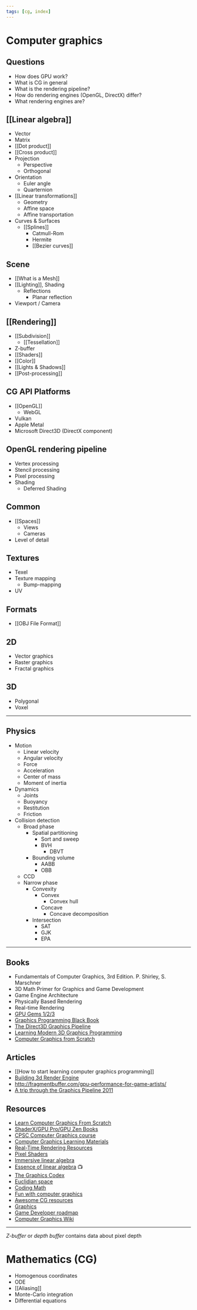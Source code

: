```yaml
---
tags: [cg, index]
---
```


# Computer graphics

## Questions

- How does GPU work?
- What is CG in general
- What is the rendering pipeline?
- How do rendering engines (OpenGL, DirectX) differ?
- What rendering engines are?

## [[Linear algebra]]

- Vector
- Matrix
- [[Dot product]]
- [[Cross product]]
- Projection
  - Perspective
  - Orthogonal
- Orientation
  - Euler angle
  - Quarternion
- [[Linear transformations]]
  - Geometry
  - Affine space
  - Affine transportation
- Curves & Surfaces
  - [[Splines]]
    - Catmull-Rom
    - Hermite
    - [[Bezier curves]]

## Scene

- [[What is a Mesh]]
- [[Lighting]], Shading
  - Reflections
    - Planar reflection
- Viewport / Camera

## [[Rendering]]

- [[Subdivision]]
  - [[Tessellation]]
- Z-buffer
- [[Shaders]]
- [[Color]]
- [[Lights & Shadows]]
- [[Post-processing]]

## CG API Platforms

- [[OpenGL]]
  - WebGL
- Vulkan
- Apple Metal
- Microsoft Direct3D (DirectX component)

## OpenGL rendering pipeline

- Vertex processing
- Stencil processing
- Pixel processing
- Shading
  - Deferred Shading

## Common

- [[Spaces]]
  - Views
  - Cameras
- Level of detail

## Textures

- Texel
- Texture mapping
  - Bump-mapping
- UV

## Formats

- [[OBJ File Format]]

## 2D

- Vector graphics
- Raster graphics
- Fractal graphics

## 3D

- Polygonal
- Voxel

---

## Physics

- Motion
  - Linear velocity
  - Angular velocity
  - Force
  - Acceleration
  - Center of mass
  - Moment of inertia
- Dynamics
  - Joints
  - Buoyancy
  - Restitution
  - Friction
- Collision detection
  - Broad phase
    - Spatial partitioning
      - Sort and sweep
      - BVH
        - DBVT
    - Bounding volume
      - AABB
      - OBB
  - CCD
  - Narrow phase
    - Convexity
      - Convex
        - Convex hull
      - Concave
        - Concave decomposition
    - Intersection
      - SAT
      - GJK
      - EPA

---

## Books

- Fundamentals of Computer Graphics, 3rd Edition. P. Shirley, S. Marschner
- 3D Math Primer for Graphics and Game Development
- Game Engine Architecture
- Physically Based Rendering
- Real-time Rendering
- [GPU Gems 1/2/3](https://developer.nvidia.com/gpugems/gpugems/contributors)
- [Graphics Programming Black Book](https://www.jagregory.com/abrash-black-book/)
- [The Direct3D Graphics Pipeline](http://user.xmission.com/~legalize/book/index.html)
- [Learning Modern 3D Graphics Programming](https://paroj.github.io/gltut/)
- [Computer Graphics from Scratch](https://gabrielgambetta.com/computer-graphics-from-scratch/)

## Articles

- [[How to start learning computer graphics programming]]
- [Building 3d Render Engine](http://blog.rogach.org/2015/08/how-to-create-your-own-simple-3d-render.html)
- http://fragmentbuffer.com/gpu-performance-for-game-artists/
- [A trip through the Graphics Pipeline 2011](https://fgiesen.wordpress.com/2011/07/09/a-trip-through-the-graphics-pipeline-2011-index/)

## Resources

- [Learn Computer Graphics From Scratch](https://www.scratchapixel.com/index.php?redirect)
- [ShaderX/GPU Pro/GPU Zen Books](https://www.realtimerendering.com/resources/shaderx/)
- [CPSC Computer Graphics course](https://people.cs.clemson.edu/~dhouse/courses/405/)
- [Computer Graphics Learning Materials](https://cglearn.codelight.eu/pub/computer-graphics)
- [Real-Time Rendering Resources](http://www.realtimerendering.com/index.html#gpu)
- [Pixel Shaders](http://pixelshaders.com)
- [Immersive linear algebra](http://immersivemath.com/ila/index.html)
- [Essence of linear algebra](https://www.youtube.com/playlist?list=PLZHQObOWTQDPD3MizzM2xVFitgF8hE_ab) 📺
- [The Graphics Codex](http://graphicscodex.com/)
- [Euclidian space](http://www.euclideanspace.com/threed/index.htm)
- [Coding Math](https://www.youtube.com/watch?v=zm9bqSSiIdo&list=PL7wAPgl1JVvUEb0dIygHzO4698tmcwLk9&index=1)
- [Fun with computer graphics](https://github.com/zheng95z/fun-with-computer-graphics)
- [Awesome CG resources](https://csjourney.com/awesome-computer-graphics-resources/)
- [Graphics](https://bartwronski.com/articles-blog-posts-index/#graphics)
- [Game Developer roadmap](https://github.com/miloyip/game-programmer)
- [Computer Graphics Wiki](https://graphics.fandom.com/wiki/Computer_graphics)

---

<!--

### Approximation

- Gaussian distribution
- Quadratic curves
- Quadric surfaces
- Polynomials

### Containment

Containment of point sets by rectangles, boxes, capsules, cylinders, ellipses, ellipsoids, lozenges, spheres

### Curves

### Distance

Between pairs of objects of type point, segment, ray, line, trangle, ellipse ,ellipsoid, quardratic curve, quadric surface

### Geometry

### Graphics

- Scene graph management
	- Tree structures
	- Internal nodes
	- Leaf nodes
	- Point and particle primitives
	- Line primitives
	- Triangle primitives
	- Surface primitives
	- Bounding spheres
- Render state
	- Alpha blending
	- Dithering
	- Fog
	- Lighting
	- Materials
	- Shading
	- Texturing
	- Multitexturing
	- Wireframe
	- Z-buffering
- High-level effects
	- Bump maps
	- Gloss maps
	- Planar shadows
	- Projected textures
- Vertex and pixel shader infrastracture
- Camera and view frustrum
- Animation (key frame, inverse kinematics, skin and bones, morphing, points and particles)
- Level of detail (LOD)
	- Discrete, continuous, billboards
- Sorting (BSP trees, portals)
- Terrain (continuous level of detail)

### Image analysis

- 2D and 3D image analysis and processing
- Level curve extraction from 2D images
- Level surface extraction from 3D images

### Interpolation

- Akima
- Bilinear
- Bicubic
- B-spline
- Piece-wise quadratic
- Spherical
- Thin plate splines
- Trilinear
- Tricubic
- Vector field
- Scattered data interpolation (Delaunay triangulation/tetrahedralization)

### Intersection

- Test queries (does it exist? what is the set?)

### Math

- Points
- Vectors
- Matrices
- Quarternions
- Polynomials
- Fast function evaluation

### Meshes

- Imlementations of vertex/edge/triangle tables

### Physics

### Surfaces

-   Agent
-   ASDF ASF
-   Atmospheric model
-   Barycentric coordinates
-   Basis function
-   Beer's Law
-   [Bernstein polynomial](https://graphics.fandom.com/wiki/Bernstein_polynomial "Bernstein polynomial")
-   Bezier curve
-   Bias
-   Binormal
-   BRDF
-   Bresenham
-   Catmull-Rom spline
-   Caustics
-   Clipping plane
-   Color quantization
-   Color space
-   Compositing
-   Continuity
-   Convex hull
-   Convolution
-   Cornell box
-   DCT
-   Diffuse
-   DirectX
-   Dirichlet tesselation
-   Dithering
-   Euler angles Euler rotation
-   Eurographics
-   Fermat's principle
-   FFT
-   Flux
-   Fovea
-   Frenet frame
-   Fresnel coefficient
-   Gamut
-   Glossy
-   GPU Graphics Processing Unit
-   Helmholtz' reciprocity principle
-   Hidden surface
-   Homogeneous coordinates
-   ICA
-   Illuminant
-   Image filtering
-   Image
-   Immersion
-   Implicit surface
-   Irradiance
-   kd-tree
-   Kerning
-   Kinematics
-   Knot vector
-   Kochanek-Bartlet spline
-   L-system
-   [Lambert](https://graphics.fandom.com/wiki/Lambert "Lambert")
-   Lanczos filter
-   [LERP](https://graphics.fandom.com/wiki/LERP "LERP")
-   Lighting model
-   Line
-   Loop subdivision
-   Lumel
-   Marching cubes
-   Metamer
-   Minkowski distance
-   Modeling
-   Monte Carlo estimation
-   Motion synthesis
-   Multiple buffering Double buffering
-   Normal
-   Normal
-   NPR Non-photorealistic rendering
-   NTSC
-   NURBS
-   [Nyquist frequency](https://graphics.fandom.com/wiki/Nyquist_frequency "Nyquist frequency")
-   Octree
-   Opacity
-   PAL
-   Parametric surface
-   Participating media
-   PCA
-   [Phong shading model](https://graphics.fandom.com/wiki/Phong_shading_model "Phong shading model")
-   Photometry
-   Point spread function
-   Polarization
-   Projection
-   Projective geometry
-   Radiometry
-   Raster display
-   Reflection
-   Refresh rate
-   Rendering equation
-   Rendering pipeline
-   ROAM
-   Shader
-   Shading model
-   Siggraph
-   Simulation
-   Sinc function
-   SLERP
-   Snell's Law
-   Spectrum
-   Specular
-   Spline curve
-   Subdivision
-   Text
-   Translation
-   Vector display
-   Vector space
-   Virtual reality
-   [Voxel](https://graphics.fandom.com/wiki/Voxel "Voxel")

- [[3D Graphics Class Structure]]
- [[Mathematics (CG)]]
- [[Mathematics (CG)|Mathematics]]
- [[Animation]]
- Particle systems
	- [[Partial differential equation]]
- Camera
	- Projection systems
	- Specification
- Post Processing

## Advanced shit

- [[Partial differential equation]], particles
- [[Bidirectional reflectance distribution function]]


https://agraphicsguynotes.com/
https://csjourney.com/awesome-computer-graphics-resources/
-->

_Z-buffer_ or _depth buffer_ contains data about pixel depth

<!--

---

https://people.cs.clemson.edu/~dhouse/courses/405/notes/splines.pdf
https://people.cs.clemson.edu/~dhouse/courses/405/notes/implicit-parametric.pdf
https://www.youtube.com/watch?v=2h5NX9tIdno
-->

# Mathematics (CG)

- Homogenous coordinates
- ODE
- [[Aliasing]]
- Monte-Carlo integration
- Differential equations

<!--

### [[Mathematics]]

* [[Linear algebra]]
	* [[Vector]]
	* [[Matrix]]
	* [[Quarternion]]
* Trigonometry
* Geometry
-->
